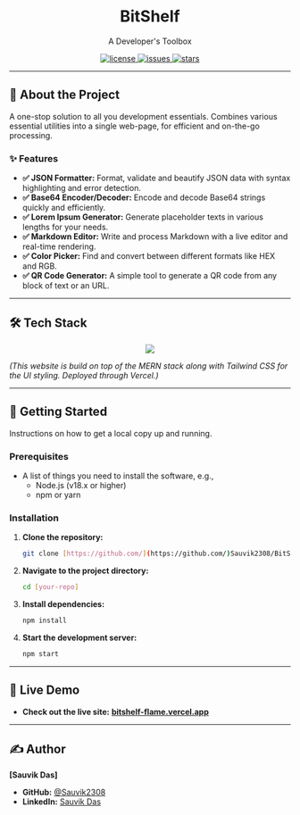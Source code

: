 <div align="center">
  <!-- <img src="https://github.com/Sauvik2308/BitShelf/blob/main/client/src/assets/favi2.png" alt="BitShelf Banner"> -->
  <h1>BitShelf</h1>
  <p>A Developer's Toolbox </p>

  <p>
    <a href="https://github.com/Sauvik2308/BitShelf/LICENSE">
      <img src="https://img.shields.io/github/license/Sauvik2308/BitShelf?style=for-the-badge" alt="license">
    </a>
    <a href="https://github.com/Sauvik2308/BitShelf/issues">
      <img src="https://img.shields.io/github/issues/Sauvik2308/BitShelf?style=for-the-badge" alt="issues">
    </a>
    <a href="https://github.com/Sauvik2308/BitShelf/stargazers">
      <img src="https://img.shields.io/github/stars/Sauvik2308/BitShelf?style=for-the-badge" alt="stars">
    </a>
  </p>
</div>

---

## 📖 About the Project

A one-stop solution to all you development essentials. Combines various essential utilities into a single web-page, for efficient and on-the-go processing.

### ✨ Features

- **✅ JSON Formatter:** Format, validate and beautify JSON data with syntax highlighting and error detection.
- **✅ Base64 Encoder/Decoder:** Encode and decode Base64 strings quickly and efficiently.
- **✅ Lorem Ipsum Generator:** Generate placeholder texts in various lengths for your needs.
- **✅ Markdown Editor:** Write and process Markdown with a live editor and real-time rendering.
- **✅ Color Picker:** Find and convert between different formats like HEX and RGB.
- **✅ QR Code Generator:** A simple tool to generate a QR code from any block of text or an URL.

---

## 🛠️ Tech Stack

<p align="center">
  <a href="https://skillicons.dev">
    <img src="https://skillicons.dev/icons?i=react,nodejs,express,mongodb,tailwind,vercel" />
  </a>
</p>

*(This website is build on top of the MERN stack along with Tailwind CSS for the UI styling. Deployed through Vercel.)*

---

## 🚀 Getting Started

Instructions on how to get a local copy up and running.

### Prerequisites

- A list of things you need to install the software, e.g.,
  - Node.js (v18.x or higher)
  - npm or yarn

### Installation

1.  **Clone the repository:**
    ```sh
    git clone [https://github.com/](https://github.com/)Sauvik2308/BitShelf.git
    ```
2.  **Navigate to the project directory:**
    ```sh
    cd [your-repo]
    ```
3.  **Install dependencies:**
    ```sh
    npm install
    ```
4.  **Start the development server:**
    ```sh
    npm start
    ```

---


## 🔗 Live Demo

- **Check out the live site:** **[bitshelf-flame.vercel.app](https://bitshelf-flame.vercel.app/)**

---

## ✍️ Author

**[Sauvik Das]**

- **GitHub:** [@Sauvik2308](https://github.com/Sauvik2308)
- **LinkedIn:** [Sauvik Das](https://www.linkedin.com/in/sauvik-das/)
<!-- - **Twitter:** [@your-twitter](https://twitter.com/[your-twitter]) -->